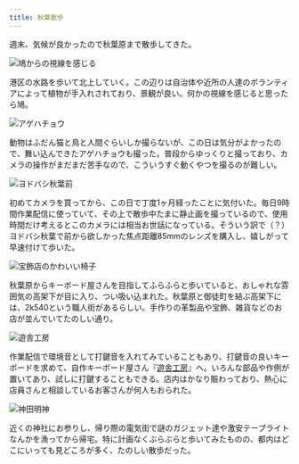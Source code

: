 ```yaml
---
title: 秋葉散歩
---
```

週末、気候が良かったので秋葉原まで散歩してきた。

![](https://lh3.googleusercontent.com/docs/ADP-6oGBsb1ImOhwm0b8LMfV148ooFaijyrR2DcVGuEid27G0MEuSXp7SCV3_EoOMi6SGT5JpQcjnphTmhTYXpRCQahkdrjD2hU8cjXFz95HK78gXArwzI3UlLzG4HqIhLiCgaBtFZ0II3dsMXQBw1eSblcDkCDz0QIUi53cA_5ODFibd-JkDhY94bMQoFrjiTbrmLm5w716K4fgmPijx06Hs9PBa00r7PExEr2pDI8ZrEdoj8px5FIIB_xzRhkYaucEQN8C8Ps2sYmgtFPdI6h_iGFjw7MVIS8cAH3zf7mpJUFFUOlhuPbzqV0vYNjtSGyTdHj-TtDKSzPyO6rnUtMTGZSNhnEY_ckAerB9Q6SFydCyQcX-vAveyWYOM5HUCX56wHYQcqAbDvc24ZyXvKPJsQhGk8BBCO7hEWY995LpMzr25StnPxiPhR9QaOrTD6-T-2OVhYlUBRQFnWdEPkjzRlQM7hk0e_H_tQTo0KhXFDtBcoQxnOUZ_FJtnBoGlhy-YVnaO1CQVZTKI0aiVgA3Nh3Q8hfaFxHntSSYuimEFvLbbh7e6-2XZ8ybVLo5XOaxWv2BvN31heXJl18ibYbUYpljd-whqXOF4kofRjEGBZq222CvjIwFy61ZTJ5AITIEmF6yAEdbTfFtuYHNoUNDJUUvlJyAk9GWnWt9bzKK5ic3QqOzrHCnptQa4FeRSaeHOgwYl7-1hTXdtMi3q28uvGtG3RGWTnCecrWX3vYUdgprZSXrEQWEYEL5Hd8ZYFdW4jIitpiAfw6-ACY4gstzg9bcLkbZPrKDvNG2s0z6J3kWFnNQ0_-Akf5KY98jCxj2QQLphLSPvDX91DeKofcmPh9_JMYKWOCNeMyVQWTD3ObHETyJX7htyZXhpWvuNQjOhmdTjyDzpkw-4gDqqczLIQaQf3VxFedSywKB3QS-QsjSb0CcxWv7z1kp_pMaMSYwSQk3JwSyZ2QnYuVdceEjJ1859wg3NRey1LR7sApx-f6G0XEPWJ5DnfVOvcfwGt4_hLgM-_HMGC6XFwwkkjQJkcmYRlYWVzQxGGATd8f6P3GoFtOzaBdxXiX3rRHhyMkMnt5XrgUDguZysJypPxq6i1gvyRATQIw35XTs57FaxvrYjU-uDTWBM8s-rtEpt7sRLSgZoumAuse3W83w2VQXxMWL4jXeFxtWJJ5wAxNEZGyNjj-epWHe1tLcSAJX9_DjiESwA7gKR8tEPL9xzjhQeHkOy_Doj-kt-TGhP1P9LRnlCNZV9A "鳩からの視線を感じる")

港区の水路を歩いて北上していく。この辺りは自治体や近所の人達のボランティアによって植物が手入れされており、景観が良い。何かの視線を感じると思ったら鳩。

![](https://lh3.googleusercontent.com/docs/ADP-6oHH_iw-Bo3D69IyUPYvWFED1SnGMUIFCK3dE4qrfChIm752iftV1vMiUAdzEnwlyI_uxwaiQrygD4KNH__5KYf7POmWk3IzjfLs4xqsiOPTPAourtvZPCrn8v95udmccEgGgsnCUpAMMGek1Gli8fy8m6A00_ADPX1Vwq3JnOzfXiAkGUs-qaxGxB3KDDJ4VjpiGYNy7_f1iEgpyBtNGlihWR2QLSRIXNSTRXOhALS9DppmJWNpeBFvE6hcPNEMKnsbGYeu61TITiOf7VjwipCLo9NW5t0wvSVB7keLkLQwm81OkAAjXyBy0Fkyimpd7S25Q036tY2Q0nnsR-FzpRJFqbr6Kt3xd0EYtSXH1ezBEACoAyqdSrRLdDDCVdnpy58mcyL05eCSPGlEiFEo4MvyxyxaNs9ZsLE6NPlPzzSZyRzfc4kX94lmyrPq9YvW_R-TQAcCCC-URGzG56aTAbcTm71B3NcBbNUnQKHXfA09mYq4H2o7qIIqxTKvrNh-lQ3nKsPaaSoRbg1Oq40Pcr9aka8mg1WjXpo977VT4fClSa_ebxj3_POiaPTWYZsKBmg6mZxY_jsnonDzzSIyyIWZg3MFU-pdq-c5iZfCCGIawBZf9sUZXUqEalgkgPl6hB4Ii1aFnCgF8ldfTjUBDd0TDI03f-PlvMxBc4DdhLd37DiVO3R98DmDgk_vZF5laLsQ1BL0BjFD9_VuXzuYQf8zU76OO3SkE4lRB0JFZJ4Di_2Ac2BtuPNuVw7nONgi24rVQoy4juucM1J7-WJfXQUSiQM-Gz1iYyDWV17Zolw7E8WpASv41y8hROSBOLMS4nFSQuwpRDttwWeVkgl4JAxaQoEo0__f64liEY52me7BsUFfAUkEA6slNzLxF2Lgc_BcNX7tTI5DSn29Hj8m0JVXqgB6WmFsnmPsf6qo7jqG6ouMJ0AsyigcKpDRdCp6qzZyanVnndUPAIbXZAjax8CFKvLiTDtQxWwxHIVpBlKys_9xTI5TJEfdJ6v0sZ0upEccokzm8ykiNfQZuSdWjfdCnTg9GHcRQ8FwadQOd7HxJZh8mmuUQDiC1rqO8WPqFoOmLPMxsW1ExPn-V4jdSyut8xEWijr_Su3GLvVXcaPLbLR4cwS4lWMzRGmnybpvL2fKI6DmH-GHvADfnfKVEUu1d53rMfM17KnJG_1ASNcUSs89eQsOJ_Yg5byhtmv0mC6lWuOLXqufKUFvheajFoGSjjSus0C1ZgWN2P0NrYXN0tVPJA "アゲハチョウ")

動物はふだん猫と鳥と人間ぐらいしか撮らないが、この日は気分がよかったので、舞い込んできたアゲハチョウも撮った。普段からゆっくりと撮っており、カメラの操作がまだまだ苦手なので、こういうすぐ動くやつを撮るのが難しい。

![](https://lh3.googleusercontent.com/docs/ADP-6oEqFO4nPgIQorHQt_1wawxfH2VpCXyk-XA0nw2CXKxOQ8oAGtahPO4iNn-cvY1HW3QS1258nQhduKv-C0qLuMtmiGGWFUQOpgLo1ehl09MvYdePos4S6qyUvalLM4zFhVmw1AOsH7YdBZTZtyLllGtB7QBL7P9l6CX2WZE5W_04VP-OdhfR049ITcBWubvtOvq6lH4HAYhjqwmhFj09oaQqjF6SD8j8WZqEgWAO3dABN5dB9qpjz46H31Se73QZwb5rSpwET6b7Tsx7R4qb3gROlecRtdBXW8KJxFjtdVt4f0GKaiFhUkjG-jRuRCJV2nLoRFJRB0T1eHeYziRIEBpQUSjShzJT49ut7bJiqoKrKCTanuutN_Zwi4UQXP6Y_flkvnO_G2DoP8eLp_6u3TXTX0uiwbxMxqZHhpLksOaACuH2bNe1IQ0LiinVstr4ANhvMR_2q4VpmikbM4JSWQqbGwfMW6lXlwy98yFusA0FozqKe0K8J3fM4FoyMnJXU0zIj6UgkyKQEz6f3cyAE0vs18kM4Yr8Z3QfogdB0_Xb4S2dy9r2pzkH343NvBsgN3BFNGm6UkIhugdb7zxIWNfwB5wsjU7uJQCEC9BKMmF9bNKg64F6Duj1ipaKBSDTUzYGYMUnNNl4upP5fw-bCYWI8Sj6hqTw1i6MQkhe-d_tzIL3BzZF1RhF0rGd8ktNgzJ-Yb4WwSyhtX7Ui2HweOQfN4sknrshnjHBYvF_bvjRTnuNayDF5wbPCs-UmZWiMb3olVeZ6WZIVnB5D-hl3gAfIDLIwlfmEEAHn6SjFCjFhm3DXfGfDbyz4zxuvW2QnzcFFY1W9TOsNP-6QXuak4UpOem9Dj4klpMjfrL24u5cYiWqZcZ3kox0EJq2nwAWHiIm4M1zqpS_nUMNPwi2LVGbpGKWscliQHqzg03cRNgV_s6sFukHGTGFg831ud84bkharJkkxBLJxSwvc_62IJ34eQs_wqoEuDnbhevwTpbuudLVT9cbwm4iga2NcR-QVou52XHFJtQ7XDabfB2ZqFWqj_AQWRyoAm0L5hk_obqYm3bPUxcdClX6DOz2QFt-ONz2VNkGruU8oXmXoMRWoOyP5t9m9VqU55-GsufHXKOzztaa0GUMTU42e2gqpv4SLNEFXM6CevKtf_OrUgX9k14oiTPY7BkrWe5Jk1HJu1LbfS1f-h9vFe8B0eLoHz-98U0JL6qJTIcq6O5vL3202ltLCA2UOpxqDudkPmAAi6h1Iyz-cA "ヨドバシ秋葉前")

初めてカメラを買ってから、この日で丁度1ヶ月経ったことに気付いた。毎日9時間作業配信に使っていて、その上で散歩中たまに静止画を撮っているので、使用時間だけ考えるとこのカメラには相当お世話になっている。そういう訳で（？）ヨドバシ秋葉で前から欲しかった焦点距離85mmのレンズを購入し、嬉しがって早速付けて歩いた。

![](https://lh3.googleusercontent.com/docs/ADP-6oGE66Y01HiyoR2exkDR2HnKGsbAxbEz7wNx9cP2INQRvJtX6X3Im3-5iP3lBEuYdvvXPQFDuwPTqD_gkMr1-bOVmhkgFDrIt6zACiZzvpCQmbLDWrwq_hj9rYOBn3OPkxlWPZr4NWraOIkZEh9cQ4bAu4P87C4Kj8hppI7F8IXWip5kTcBt6RfTlfkJ-3MjfQVTeIhAik417drLxO4PKPIrw0P2ZCVfFGuvLZAs5WVT0MMCCZKwroQn_36uSzA1waXdn0ODaJ9A54cWiUwDMJGHzHesW3MJE0QRwtjitSeEgrSEBBqtgNsvTiiZBxuBZWV-XkQ3vtiuTzIvrCOQonS7WWZ_h24Ja7mvFf2eORpbsoO_30_axk8tfCVYGbWjUoCQ302mUYFnA3Orq1YRJYXURtHjjr1W_1OQrMcoYvYWKyfsCbcAQrjA18WmBUGlTWw5l28vGHFnoHJ2dV_GGF6CouoWjjBeXdm3Bb5tSS7MzYp3F6VMvKKSIlXttjgdv-N_m2430Gc0soAtNGJ39EIivpxK8fZ5oDAl1PwHTNOCvD24gi1aYpz1gI78pz6ECqgvaw5Qs2EOWWs51RxQyDC1EGg6Olbf2kOymDcF8BM2VuAiyXGzaeNqK3TeTAonmgh1ZFgaeH3KNfEZxYIrRBvHwWHY6OmLMmtqGL8kmgbrdaRSPRutwLOH4GQ0BOdPFcGfynnVcHmY8T-ukdQHp9Y6_cIixe0CCmskofmGzOwhnwJ8LZgDkVxdW9Hsb5bEH5Nolj1qI4ayyAM6h0Q1fWpb2saMgcNrM8oD5vlRKiMoWu6FEBv24ffgaO6uQEIO3HS9jGabPg3e0Vg0Fpl2qpEWhZDub8Ek0QpYNgFWLoTspEZzpuKfRvLdntiXb1_ZsBy4_xZ52qgMZeafAbvPSOmzCmpNuPNbvujDyCECy4Hy1IBRLMCc6CBQIgMz6EIOdq0eOdSpYngvk_2z49ARevNvx1UAjB9vtF0N5JUYvtV3G5i9UBmMWpt5bPFleZuk4gZRH-kFU0KbaRsHVMVNjVvWhWgIjPiCzJSgXOV_k-_GiOSMHYIdAmWuwWAM1CtxGqWAE1FxShNvwih_G7sBAue3LJrMT6JwtfsbBdhM51mEv1LdTDvXcGIL21xnKM8wzMkx4ledv8pjBq5yarSCuqKx3JUrGjzv5DhJ1AY_gjGmGaNG9SPURDj43gEr6wvcmrEfvxP6X7YFoBVMSxwwXJOP8ooo1B-dGzdfl6NMjiMin-IYHA "宝飾店のかわいい椅子")

秋葉原からキーボード屋さんを目指してふらふらと歩いていると、おしゃれな雰囲気の高架下が目に入り、つい吸い込まれた。秋葉原と御徒町を結ぶ高架下には、2k540という職人街があるらしい。手作りの革製品や宝飾、雑貨などのお店が並んでいてたのしい通り。

![](https://lh3.googleusercontent.com/docs/ADP-6oE0xia3OQI4PPBRoQE_vK9DEhcMZ-rOKx063zT--q7V_raWp8_pTCVQSJpfPRdeaPnkvnlcopDms_ewNbMSt1d0TrTb6VGq0va2C3PGVDfMG-4iyq8C4mW0c2luZ7lubEPYyUfqP6fudpKj-8NvBvTR_B0Wx3SedvEnLWr-ggF733IJmU07q9gNP9R69BfzRZCvKsY7YRItWgcBNLYr8M36i9c6IpDu8AEnFotGP4Wnfk9m4myHlg3Xl0jnpOgvDtt8ItIDhsBBeTPipFzuMXBigsa2Bjyx0FgwuVjiRUMr8VGBQ2bP7l5wQxowd8UgXgfPuQAlFQcgTFJ2kUPS7vgV6qj6tJ3SUDZPYsVHRiDQE8uzdIuRsnQSmZh21AF6gmY0BfGhvDHNxEmtT5QIjDRLYQXA5-PmZoxkktciMAEuExz7_IAOPi1c7vMi3F38O_jBUZ0jf5gW7Nxy-ZJmDe_-WvAtGR4lMqNGI3tsk_dy4-Me9rsCxuJE7cyNFSHvgqSq7T7G4ytdxtciBAo9fPvNcecHnzr3MLYazg7K2L0xbe3iyRfNlKBvX6grfMKWGP7An8CvMq3SRUsYJKSKcCnClFsuaoGhmwo3iSGzc4pWAyRVKxT_KHMv6L-L9yfdkdR4cvdNlXle_KWUlUXdOx4IbVAAwrMrfWFPmrGDHGV0KWWX_Dc51frchjqy2HPKIBJU6yP-z641ezHLyEtw21w82hXA9-s3bOkHVmGh5j7V1Yo-2JU1esGGhC3lVF2_BB5pIL-SRX9QRcACkMhlTVeP0X4SR8vxPuJJncLPgXlU5X6E9YRF1fRiIlZRFI8Mc3IaR6c0Ja3yZj25zSCm9jr3Hoy7t20I4TO3HqdHSOcEEPEoN1KG3y9ESVBAoZtcNSdSbXITWivtlE_5Hat0lAhWD5cNUHTPPSA0jgyR3Cad9djoN-QZ5EiyWMQBAVHuB4n1EmzCf6Yrn8_9fJ2bUUQB1hsb8Uq5Q6j0ESyfwtUT22lEVpIn4gshiX-vrx2vc4IG4oxFAE4qQLHICLZTDUq21wv_do9vzVmN236noDYBgc0mdasMP6sUVzO03QTj_bRTuYisoZhk3xAjmJfx06vSqqXcboFgtUoC0pPgAkFZ4kOnXlHMeDLmryDiUmGLCTIu0WeCaBfm9QajjQxfYtNOeAJGTSN7R8Z5OHy2zcYyELqUoUB5N51b5QZMyX96QEPIkudRCDJO9PB92rxXHUWTjN_ND_siZrnDuZEvDMOvPPVYJA "遊舎工房")

作業配信で環境音として打鍵音を入れてみていることもあり、打鍵音の良いキーボードを求めて、自作キーボード屋さん『[遊舎工房](https://yushakobo.jp/)』へ。いろんな部品や作例が置いてあり、試しに打鍵することもできる。店内はかなり賑わっており、熱心に店員さんと相談しているお客さんが何人もおられた。

![](https://lh3.googleusercontent.com/docs/ADP-6oE21abPJzdvpwLut-j3lNcHU9pfNLGo9iiZeyWzzkeLDWmETGN89wB1B_mDSvB0ZpJd6gV9Aeq3Ap6Js__moC9ZBaFhnfm1CgLsa7qzpw47ZH6KbrYqYjou6uJqNGMn57xb3v_0DwOteWx0V_52-mmmddIJqxXKFtn7U5UuJJNkCb5OMqYHITNiELH4WClv9_OL9Q4W9mDF2RHnp8OvUiqWnWDZ0n_qKCdxNZrSyRlJsHnfO7tjid3zKwa3VeUFYOR1oYjH7FOZADVeuDZFSKseVg_L1friwYDtwNX5MUfgkhzIcpmzi4iDD14IeGIXIe8m2Ck9uRnZhirqnagXltTiG-M7cGhnr34UxShHgpl6lc7AqelgqhR_G3SmmYBgwmC0ecHwpSmkQsAv0ALaAxTJTq2Jm9UtyEWDYMjUV77UNjT-miQV8cTVI0x-E5LoW1QYkgIMwktv4xRzXL-qSa431MYIbzEPwqvAuhz1B8iLwkOFk1MJDPmsFTvETtpovQjm_rN6VDmAm28eVr0QZ2dyE7wObOPf2iNtNtgcj-vZ4U3q8f_cjmoOYyZy9XwO5lEIKtakc41_BcxGWsnDGxtvqZOhCwxZgWMSIk4Z8lxUWiboslJup9fsyGTZf4FlcWWWFMds3g96hqQdn7yvK1Str1wuLkf7dw95vswkjCkWHaL216yRTsDv4apxoaxid9uT-wdbaFDYzfgQ2GRqN8R4PHodL4aRL64FntZp1dnNEYiyAeABJKejC4Us4G1_VGN1YAViWay-7v-MGAgVZuS9nAyuVg7TUzSfxS98LOQ283NGw_w-00wxPI9C0fuuUqayVa4cpcxTft9uBfqPl9SeypNOG6HJvhrbFQ2NxboDvCq9pdVp3Nwmjskic3qObhKBgG64QW9jv4vFxTJ4_kOaxMZExdPETP3NAYHpwluD1tE4IPvGy-t4TRjudQKySWzUJsfgNzTAUl_j8uYoZbx0khWbOFSL4fUZqOrYaiyZbuuhaA6ko2OJWaiaqo4Qw8Cs3M2DjyRcb8koJVLhSzcsTcLtqSewTFpTbmv-I3XdyyOs-xjAPr7_3hm51jTJRf0lpHVNWkI2B9OSmlZswtPnzYkGd6dYaMKKnEVFOgOhMMNScf3XBYNbXqxpAEOAt_C2hzAZgImiDiit-Om5BoJKuHs5PM5lD58Jc7dd9bgVbisUASBNFc-cdx2uy6cPwuGrps6d-5QyE38XR8vXUcR8Rd_obn4AH9fT2vkqXjVyvpFtOg "神田明神")

近くの神社にお参りし、帰り際の電気街で謎のガジェット達や激安テープライトなんかを漁ってから帰宅。特に計画なくぶらぶらと歩いてみたものの、都内はどこにいっても見どころが多く、たのしい散歩だった。
